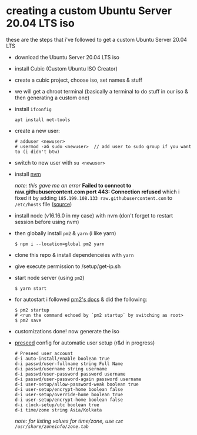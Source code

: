 # creating a custom Ubuntu Server 20.04 LTS iso

these are the steps that i've followed to get a custom Ubuntu Server 20.04 LTS

- download the Ubuntu Server 20.04 LTS iso
- install Cubic (Custom Ubuntu ISO Creator)
- create a cubic project, choose iso, set names & stuff
- we will get a chroot terminal (basically a terminal to do stuff in our iso & then generating a custom one)
- install `ifconfig`
  ```
  apt install net-tools
  ```
- create a new user:
  ```
  # adduser <newuser>
  # usermod -aG sudo <newuser>  // add user to sudo group if you want to (i didn't btw)
  ```
- switch to new user with `su <newuser>`
- install [nvm](https://github.com/nvm-sh/nvm#installing-and-updating)

  _note: this gave me an error_ **Failed to connect to raw.githubusercontent.com port 443: Connection refused**
  which i fixed it by adding `185.199.108.133 raw.githubusercontent.com` to `/etc/hosts` file ([source](https://www.debugpoint.com/failed-connect-raw-githubusercontent-com-port-443/#:~:text=Fix%201%3A%20Updating%20the%20%2Fetc%2Fhosts%20file%20in%20Linux,-If%20you%20are&text=Open%20the%20%2Fetc%2Fhosts%20file.&text=Then%20at%20the%20end%20of%20this%20file%2C%20add%20the%20IP%20address.&text=Save%20and%20close%20the%20file,again%2C%20and%20it%20should%20work.))

- install node (v16.16.0 in my case) with nvm (don't forget to restart session before using nvm)
- then globally install `pm2` & `yarn` (i like yarn)
  ```
  $ npm i --location=global pm2 yarn
  ```
- clone this repo & install dependenceies with `yarn`
- give execute permission to /setup/get-ip.sh
- start node server (using `pm2`)
  ```
  $ yarn start
  ```
- for autostart i followed [pm2's docs](https://pm2.keymetrics.io/docs/usage/startup/) & did the following:
  ```
  $ pm2 startup
  # <run the command echoed by `pm2 startup` by switching as root>
  $ pm2 save
  ```
- customizations done! now generate the iso
- [preseed](https://en.wikipedia.org/wiki/Preseed) config for automatic user setup (r&d in progress)

  ```
  # Preseed user account
  d-i auto-install/enable boolean true
  d-i passwd/user-fullname string Full Name
  d-i passwd/username string username
  d-i passwd/user-password password username
  d-i passwd/user-password-again password username
  d-i user-setup/allow-password-weak boolean true
  d-i user-setup/encrypt-home boolean false
  d-i user-setup/override-home boolean true
  d-i user-setup/encrypt-home boolean false
  d-i clock-setup/utc boolean true
  d-i time/zone string Asia/Kolkata
  ```

  _note: for listing values for time/zone, use `cat /usr/share/zoneinfo/zone.tab`_
